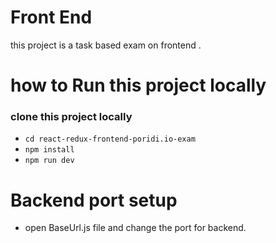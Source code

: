 
# Front End

this project is a task based exam on frontend .

# how to Run this project locally 

### clone this project locally
* `cd react-redux-frontend-poridi.io-exam `
* `npm install`
* `npm run dev`


# Backend port setup 
 * open BaseUrl.js  file and change the port for backend.
